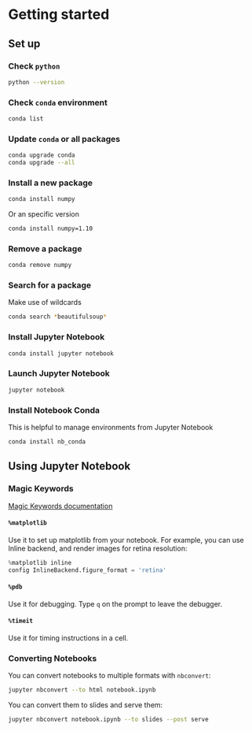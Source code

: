 # Getting started

## Set up

### Check `python`

```bash
python --version
```

### Check `conda` environment

```bash
conda list
```

### Update `conda` or all packages

```bash
conda upgrade conda
conda upgrade --all
```

### Install a new package

```bash
conda install numpy
```

Or an specific version

```bash
conda install numpy=1.10
```

### Remove a package

```bash
conda remove numpy
```

### Search for a package

Make use of wildcards

```bash
conda search *beautifulsoup*
```

### Install Jupyter Notebook

```bash
conda install jupyter notebook
```

### Launch Jupyter Notebook

```bash
jupyter notebook
```

### Install Notebook Conda

This is helpful to manage environments from Jupyter Notebook

```bash
conda install nb_conda
```

## Using Jupyter Notebook

### Magic Keywords

[Magic Keywords documentation](http://ipython.readthedocs.io/en/stable/interactive/magics.html)

#### `%matplotlib`

Use it to set up matplotlib from your notebook. For example, you can use Inline backend, and render images for retina resolution:

```python
%matplotlib inline
config InlineBackend.figure_format = 'retina'
```

#### `%pdb`

Use it for debugging. Type `q` on the prompt to leave the debugger.

#### `%timeit`

Use it for timing instructions in a cell.

### Converting Notebooks

You can convert notebooks to multiple formats with `nbconvert`:

```bash
jupyter nbconvert --to html notebook.ipynb
```

You can convert them to slides and serve them:

```bash
jupyter nbconvert notebook.ipynb --to slides --post serve
```